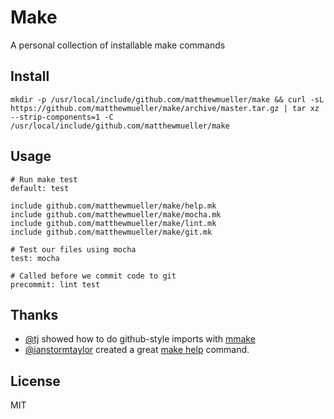 # Make

A personal collection of installable make commands

## Install

```
mkdir -p /usr/local/include/github.com/matthewmueller/make && curl -sL https://github.com/matthewmueller/make/archive/master.tar.gz | tar xz --strip-components=1 -C /usr/local/include/github.com/matthewmueller/make
```

## Usage

```make
# Run make test
default: test

include github.com/matthewmueller/make/help.mk
include github.com/matthewmueller/make/mocha.mk
include github.com/matthewmueller/make/lint.mk
include github.com/matthewmueller/make/git.mk

# Test our files using mocha
test: mocha

# Called before we commit code to git
precommit: lint test
```

## Thanks

- [@tj](https://github.com/tj) showed how to do github-style imports with [mmake](https://github.com/tj/mmake)
- [@ianstormtaylor](https://github.com/ianstormtaylor) created a great [make help](https://github.com/ianstormtaylor/makefile-help) command.

## License

MIT
